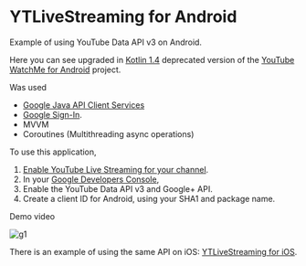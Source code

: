 # YTLiveStreaming for Android

Example of using YouTube Data API v3 on Android.

Here you can see upgraded in [Kotlin 1.4](https://github.com/JetBrains/kotlin/releases/tag/v1.4.10) deprecated version of the [YouTube WatchMe for Android](https://github.com/youtube/yt-watchme) project.

Was used
- [Google Java API Client Services](https://github.com/googleapis/google-api-java-client-services)
- [Google Sign-In](https://developers.google.com/identity/sign-in/android/sign-in). 
- MVVM
- Coroutines (Multithreading async operations)

To use this application,

1. [Enable YouTube Live Streaming for your channel](https://support.google.com/youtube/answer/2474026?hl=en).
1. In your [Google Developers Console](https://console.developers.google.com),
 1. Enable the YouTube Data API v3 and Google+ API.
 1. Create a client ID for Android, using your SHA1 and package name.

Demo  video

![g1](https://user-images.githubusercontent.com/2775621/94280668-56fe5400-ff56-11ea-9928-31511f6f508d.gif)

There is an example of using the same API on iOS: [YTLiveStreaming for iOS](https://github.com/SKrotkih/YTLiveStreaming). 
